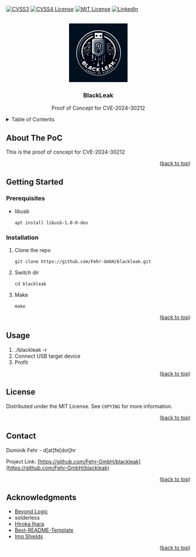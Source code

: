 [![CVSS3][cvss3-shield]][cvss4-url]
[![CVSS4 License][cvss4-shield]][cvss3-url]
[![MIT License][license-shield]][license-url]
[![LinkedIn][linkedin-shield]][linkedin-url]


<!-- PROJECT LOGO -->
<br />
<div align="center">
  <a href="https://fe.hr">
    <img src="./logo.webp" alt="Logo" width="160" height="160">
  </a>

  <h3 align="center">BlackLeak</h3>

  <p align="center">
    Proof of Concept for CVE-2024-30212 
  </p>
</div>


<!-- TABLE OF CONTENTS -->
<details>
  <summary>Table of Contents</summary>
  <ol>
    <li>
      <a href="#about-the-project">About The PoC</a>
    </li>
    <li>
      <a href="#getting-started">Getting Started</a>
      <ul>
        <li><a href="#prerequisites">Prerequisites</a></li>
        <li><a href="#installation">Installation</a></li>
      </ul>
    </li>
    <li><a href="#usage">Usage</a></li>
    <li><a href="#license">License</a></li>
    <li><a href="#contact">Contact</a></li>
    <li><a href="#acknowledgments">Acknowledgments</a></li>
  </ol>
</details>


<!-- ABOUT THE POC -->
## About The PoC

This is the proof of concept for CVE-2024-30212

<p align="right">(<a href="#readme-top">back to top</a>)</p>


<!-- GETTING STARTED -->
## Getting Started

### Prerequisites

* libusb
  ```
  apt install libusb-1.0-0-dev
  ```

### Installation

1. Clone the repo
   ```
   git clone https://github.com/Fehr-GmbH/blackleak.git
   ```
2. Switch dir
   ```
   cd blackleak
   ```
3. Make
   ```
   make
   ```

<p align="right">(<a href="#readme-top">back to top</a>)</p>


<!-- USAGE EXAMPLES -->
## Usage

1. ./blackleak -r
2. Connect USB target device
3. Profit

<p align="right">(<a href="#readme-top">back to top</a>)</p>


<!-- LICENSE -->
## License

Distributed under the MIT License. See `COPYING` for more information.

<p align="right">(<a href="#readme-top">back to top</a>)</p>


<!-- CONTACT -->
## Contact

Dominik Fehr - d[at]fe[dot]hr

Project Link: [https://github.com/Fehr-GmbH/blackleak](https://github.com/Fehr-GmbH/blackleak)

<p align="right">(<a href="#readme-top">back to top</a>)</p>


<!-- ACKNOWLEDGMENTS -->
## Acknowledgments

* [Beyond Logic](https://www.beyondlogic.org/usbnutshell/usb1.shtml)
* solderless
* [Hiroka Ihara](https://github.com/ihr486/libusb-msdbot)
* [Best-README-Template](https://github.com/othneildrew/Best-README-Template/tree/master)
* [Img Shields](https://shields.io/)

<p align="right">(<a href="#readme-top">back to top</a>)</p>


<!-- MARKDOWN LINKS & IMAGES -->
<!-- https://www.markdownguide.org/basic-syntax/#reference-style-links -->
[cvss3-shield]: https://img.shields.io/badge/CVSS_v3.1-7.6_/_High-red?style=for-the-badge
[cvss3-url]: https://www.first.org/cvss/calculator/3.1#CVSS:3.1/AV:P/AC:L/PR:N/UI:N/S:C/C:H/I:H/A:H
[cvss4-shield]: https://img.shields.io/badge/CVSS_v4.0-7.0_/_High-red?style=for-the-badge
[cvss4-url]: https://www.first.org/cvss/calculator/4.0#CVSS:4.0/AV:P/AC:L/AT:N/PR:N/UI:N/VC:H/VI:H/VA:H/SC:N/SI:N/SA:N
[license-shield]: https://img.shields.io/badge/license-MIT-blue?style=for-the-badge
[license-url]: https://github.com/Fehr-GmbH/blackleak/COPYING
[linkedin-shield]: https://img.shields.io/badge/-LinkedIn-black.svg?style=for-the-badge&logo=linkedin&colorB=555
[linkedin-url]: https://de.linkedin.com/company/fehr2
